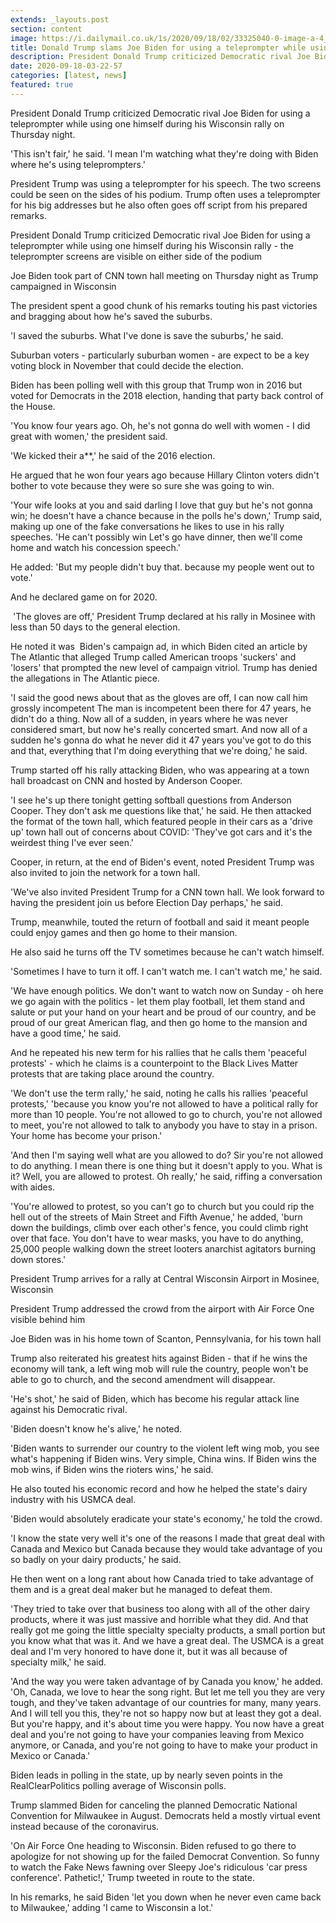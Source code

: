 ```yaml
---
extends: _layouts.post
section: content
image: https://i.dailymail.co.uk/1s/2020/09/18/02/33325040-0-image-a-4_1600394302005.jpg 
title: Donald Trump slams Joe Biden for using a teleprompter while using one himself 
description: President Donald Trump criticized Democratic rival Joe Biden for using a teleprompter while using one himself during his Wisconsin rally on Thursday night. 
date: 2020-09-18-03-22-57 
categories: [latest, news] 
featured: true 
--- 
```

President Donald Trump criticized Democratic rival Joe Biden for using a teleprompter while using one himself during his Wisconsin rally on Thursday night.

'This isn't fair,' he said. 'I mean I'm watching what they're doing with Biden where he's using teleprompters.' 

President Trump was using a teleprompter for his speech. The two screens could be seen on the sides of his podium. Trump often uses a teleprompter for his big addresses but he also often goes off script from his prepared remarks. 

President Donald Trump criticized Democratic rival Joe Biden for using a teleprompter while using one himself during his Wisconsin rally - the teleprompter screens are visible on either side of the podium

Joe Biden took part of CNN town hall meeting on Thursday night as Trump campaigned in Wisconsin

The president spent a good chunk of his remarks touting his past victories and bragging about how he's saved the suburbs. 

'I saved the suburbs. What I've done is save the suburbs,' he said.

Suburban voters - particularly suburban women - are expect to be a key voting block in November that could decide the election. 

Biden has been polling well with this group that Trump won in 2016 but voted for Democrats in the 2018 election, handing that party back control of the House. 

'You know four years ago. Oh, he's not gonna do well with women - I did great with women,' the president said. 

'We kicked their a**,' he said of the 2016 election.

He argued that he won four years ago because Hillary Clinton voters didn't bother to vote because they were so sure she was going to win.

'Your wife looks at you and said darling I love that guy but he's not gonna win; he doesn't have a chance because in the polls he's down,' Trump said, making up one of the fake conversations he likes to use in his rally speeches. 'He can't possibly win Let's go have dinner, then we'll come home and watch his concession speech.'

He added: 'But my people didn't buy that. because my people went out to vote.'   

And he declared game on for 2020. 

 'The gloves are off,' President Trump declared at his rally in Mosinee with less than 50 days to the general election.

He noted it was  Biden's campaign ad, in which Biden cited an article by The Atlantic that alleged Trump called American troops 'suckers' and 'losers' that prompted the new level of campaign vitriol. Trump has denied the allegations in The Atlantic piece. 

'I said the good news about that as the gloves are off, I can now call him grossly incompetent The man is incompetent been there for 47 years, he didn't do a thing. Now all of a sudden, in years where he was never considered smart, but now he's really concerted smart. And now all of a sudden he's gonna do what he never did it 47 years you've got to do this and that, everything that I'm doing everything that we're doing,' he said.

Trump started off his rally attacking Biden, who was appearing at a town hall broadcast on CNN and hosted by Anderson Cooper. 

'I see he's up there tonight getting softball questions from Anderson Cooper. They don't ask me questions like that,' he said. He then attacked the format of the town hall, which featured people in their cars as a 'drive up' town hall out of concerns about COVID: 'They've got cars and it's the weirdest thing I've ever seen.'

Cooper, in return, at the end of Biden's event, noted President Trump was also invited to join the network for a town hall. 

'We've also invited President Trump for a CNN town hall. We look forward to having the president join us before Election Day perhaps,' he said.

Trump, meanwhile, touted the return of football and said it meant people could enjoy games and then go home to their mansion. 

He also said he turns off the TV sometimes because he can't watch himself.

'Sometimes I have to turn it off. I can't watch me. I can't watch me,' he said. 

'We have enough politics. We don't want to watch now on Sunday - oh here we go again with the politics - let them play football, let them stand and salute or put your hand on your heart and be proud of our country, and be proud of our great American flag, and then go home to the mansion and have a good time,' he said.

And he repeated his new term for his rallies that he calls them 'peaceful protests' - which he claims is a counterpoint to the Black Lives Matter protests that are taking place around the country.

'We don't use the term rally,' he said, noting he calls his rallies 'peaceful protests,' 'because you know you're not allowed to have a political rally for more than 10 people. You're not allowed to go to church, you're not allowed to meet, you're not allowed to talk to anybody you have to stay in a prison. Your home has become your prison.'

'And then I'm saying well what are you allowed to do? Sir you're not allowed to do anything. I mean there is one thing but it doesn't apply to you. What is it? Well, you are allowed to protest. Oh really,' he said, riffing a conversation with aides.

'You're allowed to protest, so you can't go to church but you could rip the hell out of the streets of Main Street and Fifth Avenue,' he added, 'burn down the buildings, climb over each other's fence, you could climb right over that face. You don't have to wear masks, you have to do anything, 25,000 people walking down the street looters anarchist agitators burning down stores.'

President Trump arrives for a rally at Central Wisconsin Airport in Mosinee, Wisconsin

President Trump addressed the crowd from the airport with Air Force One visible behind him

Joe Biden was in his home town of Scanton, Pennsylvania, for his town hall

Trump also reiterated his greatest hits against Biden - that if he wins the economy will tank, a left wing mob will rule the country, people won't be able to go to church, and the second amendment will disappear.

'He's shot,' he said of Biden, which has become his regular attack line against his Democratic rival. 

'Biden doesn't know he's alive,' he noted.  

'Biden wants to surrender our country to the violent left wing mob, you see what's happening if Biden wins. Very simple, China wins. If Biden wins the mob wins, if Biden wins the rioters wins,' he said.

He also touted his economic record and how he helped the state's dairy industry with his USMCA deal.

'Biden would absolutely eradicate your state's economy,' he told the crowd. 

'I know the state very well it's one of the reasons I made that great deal with Canada and Mexico but Canada because they would take advantage of you so badly on your dairy products,' he said.

He then went on a long rant about how Canada tried to take advantage of them and is a great deal maker but he managed to defeat them. 

'They tried to take over that business too along with all of the other dairy products, where it was just massive and horrible what they did. And that really got me going the little specialty specialty products, a small portion but you know what that was it. And we have a great deal. The USMCA is a great deal and I'm very honored to have done it, but it was all because of specialty milk,' he said.

'And the way you were taken advantage of by Canada you know,' he added. 'Oh, Canada, we love to hear the song right. But let me tell you they are very tough, and they've taken advantage of our countries for many, many years. And I will tell you this, they're not so happy now but at least they got a deal. But you're happy, and it's about time you were happy. You now have a great deal and you're not going to have your companies leaving from Mexico anymore, or Canada, and you're not going to have to make your product in Mexico or Canada.'

Biden leads in polling in the state, up by nearly seven points in the RealClearPolitics polling average of Wisconsin polls. 

Trump slammed Biden for canceling the planned Democratic National Convention for Milwaukee in August. Democrats held a mostly virtual event instead because of the coronavirus.

'On Air Force One heading to Wisconsin. Biden refused to go there to apologize for not showing up for the failed Democrat Convention. So funny to watch the Fake News fawning over Sleepy Joe's ridiculous 'car press conference'. Pathetic!,' Trump tweeted in route to the state. 

In his remarks, he said Biden 'let you down when he never even came back to Milwaukee,' adding 'I came to Wisconsin a lot.'

